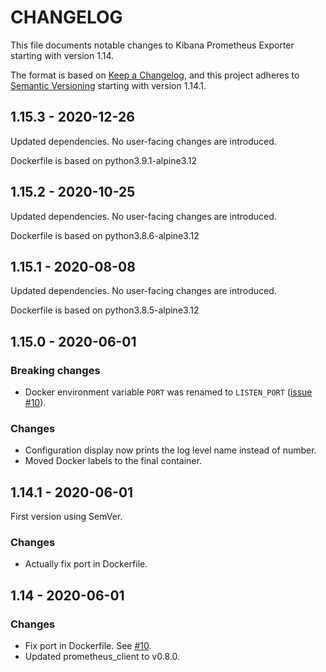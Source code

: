# CHANGELOG
This file documents notable changes to Kibana Prometheus Exporter starting with version 1.14.

The format is based on [Keep a Changelog](https://keepachangelog.com/en/1.0.0/),
and this project adheres to [Semantic Versioning](https://semver.org/spec/v2.0.0.html) starting with version 1.14.1.

## 1.15.3 - 2020-12-26

Updated dependencies. No user-facing changes are introduced.

Dockerfile is based on python3.9.1-alpine3.12

## 1.15.2 - 2020-10-25

Updated dependencies. No user-facing changes are introduced.

Dockerfile is based on python3.8.6-alpine3.12

## 1.15.1 - 2020-08-08

Updated dependencies. No user-facing changes are introduced.

Dockerfile is based on python3.8.5-alpine3.12


## 1.15.0 - 2020-06-01
### Breaking changes
* Docker environment variable `PORT` was renamed to `LISTEN_PORT` ([issue #10](https://github.com/vladvasiliu/kibana-prometheus-exporter-py/issues/10)).
### Changes
* Configuration display now prints the log level name instead of number.
* Moved Docker labels to the final container.


## 1.14.1 - 2020-06-01
First version using SemVer.
### Changes
* Actually fix port in Dockerfile.


## 1.14 - 2020-06-01
### Changes
* Fix port in Dockerfile. See [#10](https://github.com/vladvasiliu/kibana-prometheus-exporter-py/issues/10).
* Updated prometheus_client to v0.8.0.
